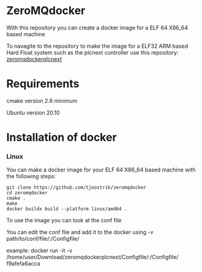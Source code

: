 # ZeroMQdocker
With this repository you can create a docker image for a ELF 64 X86_64 based machine

To navagite to the repository to make the image for a ELF32 ARM based Hard Float system such as the plcnext controller use this repository: [zeromqdockerplcnext](https://github.com/tjoostrik/zeromqdockerplcnext)

# Requirements
cmake version 2.6 minimum

Ubuntu version 20.10

# Installation of docker
### Linux
You can make a docker image for your ELF 64 X86_64 based machine with the following steps:
```
git clone https://github.com/tjoostrik/zeromqdocker
cd zeromqdocker
cmake .
make
docker buildx build --platform linux/amd64 .
```
To use the image you can look at the conf file

You can edit the conf file and add it to the docker using -v path/to/conf/file/:/Configfile/

example: docker run -it -v /home/user/Download/zeromqdockerplcnext/Configfile/:/Configfile/ f9afefa6acca
